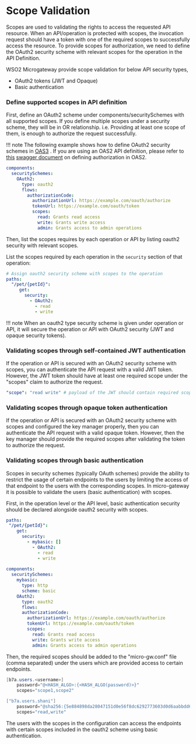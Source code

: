 # Scope Validation

Scopes are used to validating the rights to access the requested API resource. When an API/operation is protected with scopes, the invocation request should have a token with one of the required scopes to successfully access the resource. To provide scopes for authorization, we need to define the OAuth2 security scheme with relevant scopes for the operation in the API Definition.

WSO2 Microgateway provide scope validation for below API security types,

-   OAuth2 tokens (JWT and Opaque)
-   Basic authentication

### Define supported scopes in API definition

First, define an OAuth2 scheme under components/securitySchemes with all supported scopes. If you define multiple scopes under a security scheme, they will be in OR relationship. i.e. Providing at least one scope of them, is enough to authorize the request successfully.

!!! note
    The following example shows how to define OAuth2 security schemes in [OAS3](https://swagger.io/docs/specification/authentication/oauth2/) . If you are using an OAS2 API definition, please refer to [this](https://swagger.io/docs/specification/2-0/authentication/api-keys/) [swagger document](https://swagger.io/docs/specification/2-0/authentication/) on defining authorization in OAS2.

``` yml
components:
  securitySchemes:
    OAuth2:
      type: oauth2
      flows:
        authorizationCode:
          authorizationUrl: https://example.com/oauth/authorize
          tokenUrl: https://example.com/oauth/token
          scopes:
            read: Grants read access
            write: Grants write access
            admin: Grants access to admin operations
```

Then, list the scopes requires by each operation or API by listing oauth2 security with relevant scopes.

List the scopes required by each operation in the `security` section of that operation:

``` yml
# Assign oauth2 security scheme with scopes to the operation
paths:
  "/pet/{petId}":
     get:
       security:
         - OAuth2:
           - read
           - write
```

!!! note
    When an oauth2 type security scheme is given under operation or API, it will secure the operation or API with OAuth2 security (JWT and opaque security tokens).

### Validating scopes through self-contained JWT authentication

If the operation or API is secured with an OAuth2 security scheme with scopes, you can authenticate the API request with a valid JWT token. However, the JWT token should have at least one required scope under the "scopes" claim to authorize the request.

``` yml
"scope": "read write" # payload of the JWT should contain required scopes separated by space
```

### Validating scopes through opaque token authentication

If the operation or API is secured with an OAuth2 security scheme with scopes and configured the key manager properly, then you can authenticate the API request with a valid opaque token. However, then the key manager should provide the required scopes after validating the token to authorize the request.

### Validating scopes through basic authentication

Scopes in security schemes (typically OAuth schemes) provide the ability to restrict the usage of certain endpoints to the users by limiting the access of that endpoint to the users with the corresponding scopes. In micro-gateway it is possible to validate the users (basic authentication) with scopes.

First, in the operation level or the API level, basic authentication security should be declared alongside oauth2 security with scopes.

``` yml
paths:
 "/pet/{petId}":
    get:
      security:
        - mybasic: []
          - OAuth2:
            - read
            - write
        
components:
  securitySchemes:
    mybasic:
      type: http
      scheme: basic
    OAuth2:
      type: oauth2
      flows:
      authorizationCode:
        authorizationUrl: https://example.com/oauth/authorize
        tokenUrl: https://example.com/oauth/token
        scopes:
          read: Grants read access
          write: Grants write access
          admin: Grants access to admin operations
```

Then, the required scopes should be added to the "micro-gw.conf" file (comma separated) under the users which are provided access to certain endpoints.

``` java tab="Format"
[b7a.users.<username>]
    password="@<HASH_ALGO>:{<HASH_ALGO(password)>}"
    scopes="scope1,scope2"
```

``` java tab="Example"
["b7a.users.shani"]
    password="@sha256:{5e884898da28047151d0e56f8dc6292773603d0d6aabbdd62a11ef721d1542d8}"
    scopes="read,write"
```

 The users with the scopes in the configuration can access the endpoints with certain scopes included in the oauth2 scheme using basic authentication.


